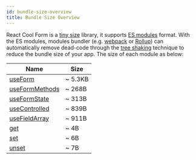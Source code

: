 ```yaml
---
id: bundle-size-overview
title: Bundle Size Overview
---
```


React Cool Form is a [tiny size](https://bundlephobia.com/result?p=react-cool-form) library, it supports [ES modules](https://hacks.mozilla.org/2018/03/es-modules-a-cartoon-deep-dive) format. With the ES modules, modules bundler (e.g. [webpack](https://webpack.js.org) or [Rollup](https://rollupjs.org/guide)) can automatically remove dead-code through the [tree shaking](https://developer.mozilla.org/en-US/docs/Glossary/Tree_shaking) technique to reduce the bundle size of your app. The size of each module as below:

| Name                                                | Size    |
| --------------------------------------------------- | ------- |
| [useForm](../api-reference/use-form)                | ~ 5.3KB |
| [useFormMethods](../api-reference/use-form-methods) | ~ 268B  |
| [useFormState](../api-reference/use-form-state)     | ~ 313B  |
| [useControlled](../api-reference/use-controlled)    | ~ 839B  |
| [useFieldArray](../api-reference/use-field-array)   | ~ 911B  |
| [get](../api-reference/utility-functions#get)       | ~ 4B    |
| [set](../api-reference/utility-functions#set)       | ~ 6B    |
| [unset](../api-reference/utility-functions#unset)   | ~ 7B    |
